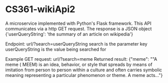 # CS361-wikiApi2

A microservice implemented with Python's Flask framework.
This API communicates via a http GET request.
The response is a JSON object {'userQueryString': 'the summary of an article on wikipedia'}

Endpoint: url/?search=userQueryString
search is the parameter key
userQueryString is the value being searched for

Example GET request: url/?search=meme
Returned result:
{"meme": ""A meme ( MEEM) is an idea, behavior, or style that spreads by means of imitation from person to person within a culture and often carries symbolic meaning representing a particular phenomenon or theme. A meme acts..."}
